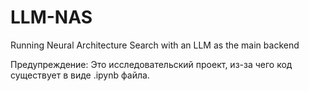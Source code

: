 # LLM-NAS
Running Neural Architecture Search with an LLM as the main backend

Предупреждение:
Это исследовательский проект, из-за чего код существует в виде .ipynb файла.
